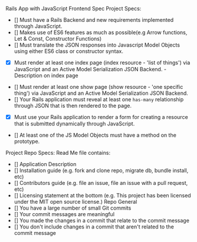 Rails App with JavaScript Frontend Spec
Project Specs:
- []  Must have a Rails Backend and new requirements implemented through JavaScript.
- []  Makes use of ES6 features as much as possible(e.g Arrow functions, Let & Const, Constructor Functions)
- []  Must translate the JSON responses into Javascript Model Objects using either ES6 class or constructor syntax.
- [X]  Must render at least one index page (index resource - 'list of things') via JavaScript and an Active Model Serialization JSON Backend.
  -Description on index page 
- []  Must render at least one show page (show resource - 'one specific thing') via JavaScript and an Active Model Serialization JSON Backend.
- []  Your Rails application must reveal at least one `has-many` relationship through JSON that is then rendered to the page.
- [X]  Must use your Rails application to render a form for creating a resource that is submitted dynamically through JavaScript.
- []  At least one of the JS Model Objects must have a method on the prototype.


Project Repo Specs:
Read Me file contains:
- []  Application Description
- []  Installation guide (e.g. fork and clone repo, migrate db, bundle install, etc)
- []  Contributors guide (e.g. file an issue, file an issue with a pull request, etc)
- []  Licensing statement at the bottom (e.g. This project has been licensed under the MIT open source license.)
Repo General
- []  You have a large number of small Git commits
- []  Your commit messages are meaningful
- []  You made the changes in a commit that relate to the commit message
- []  You don't include changes in a commit that aren't related to the commit message

